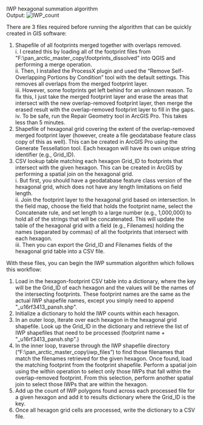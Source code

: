 IWP hexagonal summation algorithm  
Output:
![IWP_count](https://github.com/UConnARIAL/GeoPandas-IWP-Hex-Summation/assets/77365021/20322299-3bb4-438e-b082-4a91bfecb831)


  
There are 3 files required before running the algorithm that can be quickly created in GIS software:  
1)	Shapefile of all footprints merged together with overlaps removed.   
i.	I created this by loading all of the footprint files from "F:\pan_arctic_master_copy\footprints_dissolved" into QGIS and performing a merge operation.   
ii.	Then, I installed the ProcessX plugin and used the “Remove Self-Overlapping Portions by Condition” tool with the default settings. This removes all overlaps from the merged footprint layer.   
iii.	However, some footprints get left behind for an unknown reason. To fix this, I just take the merged footprint layer and erase the areas that intersect with the new overlap-removed footprint layer, then merge the erased result with the overlap-removed footprint layer to fill in the gaps.   
iv.	To be safe, run the Repair Geometry tool in ArcGIS Pro. This takes less than 5 minutes.  
2)	Shapefile of hexagonal grid covering the extent of the overlap-removed merged footprint layer (however, create a file geodatabase feature class copy of this as well). This can be created in ArcGIS Pro using the Generate Tessellation tool. Each hexagon will have its own unique string identifier (e.g., Grid_ID).  
3)	CSV lookup table matching each hexagon Grid_ID to footprints that intersect with the given hexagon. This can be created in ArcGIS by performing a spatial join on the hexagonal grid.   
i.	But first, you should have a geodatabase feature class version of the hexagonal grid, which does not have any length limitations on field length.   
ii.	Join the footprint layer to the hexagonal grid based on intersection. In the field map, choose the field that holds the footprint name, select the Concatenate rule, and set length to a large number (e.g., 1,000,000) to hold all of the strings that will be concatenated. This will update the table of the hexagonal grid with a field (e.g., Filenames) holding the names (separated by commas) of all the footprints that intersect with each hexagon.   
iii.	Then you can export the Grid_ID and Filenames fields of the hexagonal grid table into a CSV file.    
  
With these files, you can begin the IWP summation algorithm which follows this workflow:
  
1)	Load in the hexagon-footprint CSV table into a dictionary, where the key will be the Grid_ID of each hexagon and the values will be the names of the intersecting footprints. These footprint names are the same as the actual IWP shapefile names, except you simply need to append "_u16rf3413_pansh.shp".
2)	Initialize a dictionary to hold the IWP counts within each hexagon.
3)	In an outer loop, iterate over each hexagon in the hexagonal grid shapefile. Look up the Grid_ID in the dictionary and retrieve the list of IWP shapefiles that need to be processed (footprint name + "_u16rf3413_pansh.shp".) 
4)	In the inner loop, traverse through the IWP shapefile directory (“F:\pan_arctic_master_copy\iwp_files”) to find those filenames that match the filenames retrieved for the given hexagon. Once found, load the matching footprint from the footprint shapefile. Perform a spatial join using the within operation to select only those IWPs that fall within the overlap-removed footprint. From this selection, perform another spatial join to select those IWPs that are within the hexagon. 
5)	Add up the count of IWP polygons found across each processed file for a given hexagon and add it to results dictionary where the Grid_ID is the key.
6)	Once all hexagon grid cells are processed, write the dictionary to a CSV file.

